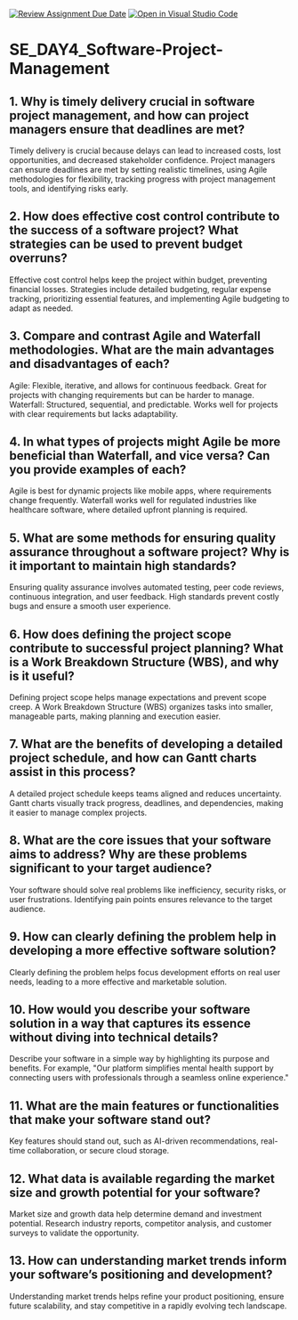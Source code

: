 [![Review Assignment Due Date](https://classroom.github.com/assets/deadline-readme-button-22041afd0340ce965d47ae6ef1cefeee28c7c493a6346c4f15d667ab976d596c.svg)](https://classroom.github.com/a/9pw6JKcu)
[![Open in Visual Studio Code](https://classroom.github.com/assets/open-in-vscode-2e0aaae1b6195c2367325f4f02e2d04e9abb55f0b24a779b69b11b9e10269abc.svg)](https://classroom.github.com/online_ide?assignment_repo_id=18460501&assignment_repo_type=AssignmentRepo)
# SE_DAY4_Software-Project-Management
## 1. Why is timely delivery crucial in software project management, and how can project managers ensure that deadlines are met?
Timely delivery is crucial because delays can lead to increased costs, lost opportunities, and decreased stakeholder confidence. Project managers can ensure deadlines are met by setting realistic timelines, using Agile methodologies for flexibility, tracking progress with project management tools, and identifying risks early.

## 2. How does effective cost control contribute to the success of a software project? What strategies can be used to prevent budget overruns?
Effective cost control helps keep the project within budget, preventing financial losses. Strategies include detailed budgeting, regular expense tracking, prioritizing essential features, and implementing Agile budgeting to adapt as needed.

## 3. Compare and contrast Agile and Waterfall methodologies. What are the main advantages and disadvantages of each?
Agile: Flexible, iterative, and allows for continuous feedback. Great for projects with changing requirements but can be harder to manage.
Waterfall: Structured, sequential, and predictable. Works well for projects with clear requirements but lacks adaptability.

## 4. In what types of projects might Agile be more beneficial than Waterfall, and vice versa? Can you provide examples of each?
Agile is best for dynamic projects like mobile apps, where requirements change frequently. Waterfall works well for regulated industries like healthcare software, where detailed upfront planning is required.

## 5. What are some methods for ensuring quality assurance throughout a software project? Why is it important to maintain high standards?
Ensuring quality assurance involves automated testing, peer code reviews, continuous integration, and user feedback. High standards prevent costly bugs and ensure a smooth user experience.

## 6. How does defining the project scope contribute to successful project planning? What is a Work Breakdown Structure (WBS), and why is it useful?
Defining project scope helps manage expectations and prevent scope creep. A Work Breakdown Structure (WBS) organizes tasks into smaller, manageable parts, making planning and execution easier.

## 7. What are the benefits of developing a detailed project schedule, and how can Gantt charts assist in this process?
A detailed project schedule keeps teams aligned and reduces uncertainty. Gantt charts visually track progress, deadlines, and dependencies, making it easier to manage complex projects.

## 8. What are the core issues that your software aims to address? Why are these problems significant to your target audience?
Your software should solve real problems like inefficiency, security risks, or user frustrations. Identifying pain points ensures relevance to the target audience.

## 9. How can clearly defining the problem help in developing a more effective software solution?
Clearly defining the problem helps focus development efforts on real user needs, leading to a more effective and marketable solution.

## 10. How would you describe your software solution in a way that captures its essence without diving into technical details?
Describe your software in a simple way by highlighting its purpose and benefits. For example, "Our platform simplifies mental health support by connecting users with professionals through a seamless online experience."

## 11. What are the main features or functionalities that make your software stand out?
Key features should stand out, such as AI-driven recommendations, real-time collaboration, or secure cloud storage.

## 12. What data is available regarding the market size and growth potential for your software?
Market size and growth data help determine demand and investment potential. Research industry reports, competitor analysis, and customer surveys to validate the opportunity.

## 13. How can understanding market trends inform your software’s positioning and development?
Understanding market trends helps refine your product positioning, ensure future scalability, and stay competitive in a rapidly evolving tech landscape.
